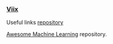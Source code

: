 ### [Viix](https://viix.co)
Useful links [repository](https://github.com/viix-co/viix)

[Awesome Machine Learning](https://github.com/viix-co/awesome-machine-learning) repository.

<!--
**viix-ua/viix-ua** is a ✨ _special_ ✨ repository because its `README.md` (this file) appears on your GitHub profile.

Here are some ideas to get you started:

- 🔭 I’m currently working on ...
- 🌱 I’m currently learning ...
- 👯 I’m looking to collaborate on ...
- 🤔 I’m looking for help with ...
- 💬 Ask me about ...
- 📫 How to reach me: ...
- 😄 Pronouns: ...
- ⚡ Fun fact: ...
-->
